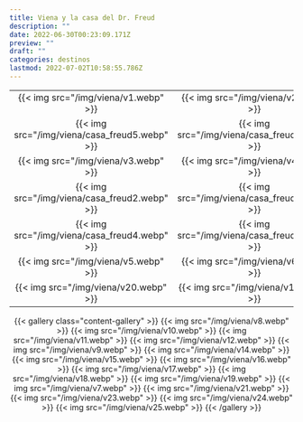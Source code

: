 ```yaml
---
title: Viena y la casa del Dr. Freud
description: ""
date: 2022-06-30T00:23:09.171Z
preview: ""
draft: ""
categories: destinos
lastmod: 2022-07-02T10:58:55.786Z
---
```


|      |       |
|:-------------: |:-------------:|
|         {{< img src="/img/viena/v1.webp" >}} |      {{< img src="/img/viena/v2.webp" >}} |
|{{< img src="/img/viena/casa_freud5.webp" >}} |{{< img src="/img/viena/casa_freud1.webp" >}}|
|{{< img src="/img/viena/v3.webp" >}} |{{< img src="/img/viena/v4.webp" >}}|
|{{< img src="/img/viena/casa_freud2.webp" >}}|{{< img src="/img/viena/casa_freud3.webp" >}}|
|{{< img src="/img/viena/casa_freud4.webp" >}}|{{< img src="/img/viena/casa_freud6.webp" >}}|
|{{< img src="/img/viena/v5.webp" >}}|{{< img src="/img/viena/v6.webp" >}}|
|{{< img src="/img/viena/v20.webp" >}}|{{< img src="/img/viena/v13.webp" >}}|

<center>

{{< gallery class="content-gallery" >}}
  {{< img src="/img/viena/v8.webp" >}}
   {{< img src="/img/viena/v10.webp" >}}
  {{< img src="/img/viena/v11.webp" >}}
     {{< img src="/img/viena/v12.webp" >}}
  {{< img src="/img/viena/v9.webp" >}}
     {{< img src="/img/viena/v14.webp" >}}
  {{< img src="/img/viena/v15.webp" >}}
     {{< img src="/img/viena/v16.webp" >}}
  {{< img src="/img/viena/v17.webp" >}}
  {{< img src="/img/viena/v18.webp" >}}
  {{< img src="/img/viena/v19.webp" >}}
     {{< img src="/img/viena/v7.webp" >}}
  {{< img src="/img/viena/v21.webp" >}}
     {{< img src="/img/viena/v23.webp" >}}
  {{< img src="/img/viena/v24.webp" >}}
  {{< img src="/img/viena/v25.webp" >}}
{{< /gallery >}}

</center>
